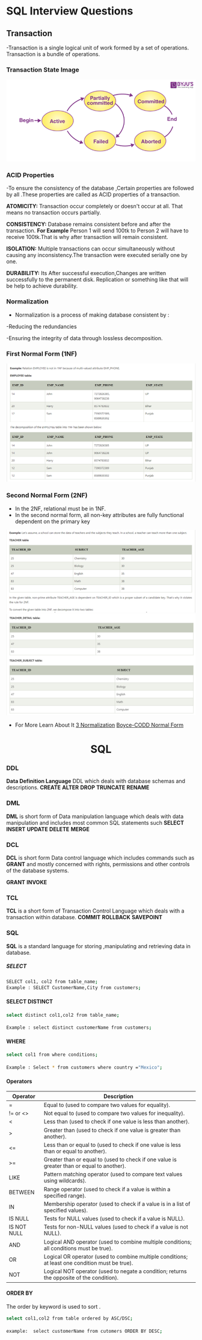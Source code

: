 # SQL Interview Questions

## Transaction
-Transaction is a single logical unit of work formed by a set of operations. Transaction is a bundle of operations.

### Transaction State Image
![Transaction](images/transactions.png)

### ACID Properties

-To ensure the consistency of the database ,Certain properties are followed by all .These properties are called as ACID properties of a transaction.



__ATOMICITY:__ Transaction occur completely or doesn't occur at all. That means no transaction occurs partially.

__CONSISTENCY:__ Database remains consistent before and after the transaction. __For Example__ Person 1 will send 100tk to Person 2 will have to receive 100tk.That is why after transaction will remain consistent.

__ISOLATION:__ Multiple transactions can occur simultaneously without causing any inconsistency.The transaction were executed serially one by one.

__DURABILITY:__ Its  After successful execution,Changes are written successfully to the permanent disk. Replication or something like that will be help to achieve durability.

### Normalization 
- Normalization is a process of making database consistent by :

 -Reducing the redundancies

 -Ensuring the integrity of data through lossless decomposition.
### First Normal Form (1NF)
 ![1N](images/1Normalization.png)

### Second Normal Form (2NF)
- In the 2NF, relational must be in 1NF.
- In the second normal form, all non-key attributes are fully functional dependent on the primary key

![1N](images/2Normalization1.png)
![1N](images/2Normalization2.png)

- For More Learn About It
[3 Normalization](https://www.javatpoint.com/dbms-third-normal-form)
[Boyce-CODD Normal Form](https://www.javatpoint.com/dbms-boyce-codd-normal-form)




<h1 align="center">SQL </h1>


### DDL
__Data Definition Language__ DDL which deals with database schemas and descriptions.
__CREATE__
__ALTER__
__DROP__
__TRUNCATE__
__RENAME__
### DML 
__DML__ is short form of Data manipulation language which deals with data manipulation and includes most common SQL statements such 
__SELECT__
__INSERT__
__UPDATE__
__DELETE__
__MERGE__

### DCL 
__DCL__ is short form Data control language which includes commands such as __GRANT__ and mostly concerned with rights, permissions and other controls of the database systems.

__GRANT__
__INVOKE__

### TCL
__TCL__ is a short form of Transaction Control Language which deals with a transaction within database.
__COMMIT__
__ROLLBACK__
__SAVEPOINT__

### SQL 
__SQL__ is a standard language for storing ,manipulating and retrieving data in database.


##### SELECT
```bash
SELECT col1, col2 from table_name;
Example : SELECT CustomerName,City from customers;

```
#### SELECT DISTINCT
```bash
select distinct col1,col2 from table_name;

Example : select distinct customerName from customers;
```

#### WHERE 
```bash
select col1 from where conditions;

Example : Select * from customers where country ="Mexico";
```

#### Operators

| Operator | Description                                            |
|----------|--------------------------------------------------------|
| =        | Equal to (used to compare two values for equality).   |
| != or <> | Not equal to (used to compare two values for inequality). |
| <        | Less than (used to check if one value is less than another). |
| >        | Greater than (used to check if one value is greater than another). |
| <=       | Less than or equal to (used to check if one value is less than or equal to another). |
| >=       | Greater than or equal to (used to check if one value is greater than or equal to another). |
| LIKE     | Pattern matching operator (used to compare text values using wildcards). |
| BETWEEN  | Range operator (used to check if a value is within a specified range). |
| IN       | Membership operator (used to check if a value is in a list of specified values). |
| IS NULL  | Tests for NULL values (used to check if a value is NULL). |
| IS NOT NULL | Tests for non-NULL values (used to check if a value is not NULL). |
| AND      | Logical AND operator (used to combine multiple conditions; all conditions must be true). |
| OR       | Logical OR operator (used to combine multiple conditions; at least one condition must be true). |
| NOT      | Logical NOT operator (used to negate a condition; returns the opposite of the condition). |




#### ORDER BY
The order by keyword is used to sort .
```bash
select col1,col2 from table ordered by ASC/DSC;

example:  select customerName from cutomers ORDER BY DESC;
```


